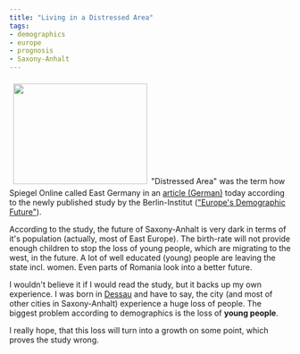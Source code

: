 ```yaml
---
title: "Living in a Distressed Area"
tags: 
- demographics
- europe
- prognosis
- Saxony-Anhalt
---
```


<a href="http://www.flickr.com/photos/romanofski/355600356/"><img class="alignleft" style="margin:0.5em;" src="http://farm1.static.flickr.com/161/355600356_eeb537f964_m.jpg" alt="" width="240" height="180" /></a>"Distressed Area" was the term how Spiegel Online called East Germany in an <a href="http://www.spiegel.de/wirtschaft/0,1518,573530,00.html" target="_self">article (German)</a> today according to the newly published study by the Berlin-Institut (<a title="PDF Version" href="http://www.berlin-institut.org/fileadmin/user_upload/Studien/Europa_e_Kurzfassung_sicher_o_B.pdf" target="_self">"Europe's Demographic Future"</a>).

According to the study, the future of Saxony-Anhalt is very dark in terms of it's population (actually, most of East Europe). The birth-rate will not provide enough children to stop the loss of young people, which are migrating to the west, in the future. A lot of well educated (young) people are leaving the state incl. women.  Even parts of Romania look into a better future.

I wouldn't believe it if I would read the study, but it backs up my own experience. I was born in <a href="http://de.wikipedia.org/wiki/Dessau" target="_self">Dessau</a> and have to say, the city (and most of other cities in Saxony-Anhalt) experience a huge loss of people. The biggest problem according to demographics is the loss of <strong>young people</strong>.

I really hope, that this loss will turn into a growth on some point, which proves the study wrong.